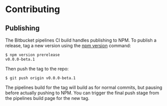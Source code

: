 # Contributing

## Publishing

The Bitbucket pipelines CI build handles publishing to NPM. To publish a release, tag a new version using the [npm version][npm-version] command:

[npm-version]: https://docs.npmjs.com/cli/version

```commandline
$ npm version prerelease
v0.0.0-beta.1
```

Then push the tag to the repo:

```commandline
$ git push origin v0.0.0-beta.1
```

The pipelines build for the tag will build as for normal commits, but pausing before actually pushing to NPM. You can trigger the final push stage from the pipelines build page for the new tag.
